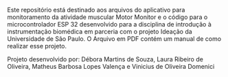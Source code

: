 Este repositório está destinado aos arquivos do aplicativo para monitoramento da atividade muscular Motor Monitor e o código para o microcontrolador ESP 32 desenvolvido para a disciplina de introdução à instrumentação biomédica em parceria com o projeto Ideação da Universidade de São Paulo. O Arquivo em PDF contém um manual de como realizar esse projeto.


Projeto desenvolvido por: Débora Martins de Souza, Laura Ribeiro de Oliveira, Matheus Barbosa Lopes Valença e Vinicius de Oliveira Domenici
